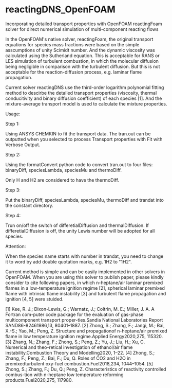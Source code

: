 # reactingDNS_OpenFOAM
Incorporating detailed transport properties with OpenFOAM reactingFoam solver for direct numerical simulation of multi-component reacting flows

In the OpenFOAM's native solver, reactingFoam, the original transport equations for species mass fractions were based on the simple asscumptions of unity Scimidt number. And the dynamic viscosity was calculated using the Sutherland equation. This is acceptable for RANS or LES simulation of turbulent combustion, in which the molecular diffusion being negligible in comparison with the turbulent diffusion. But this is not acceptable for the reaction-diffusion process, e.g. laminar flame propagation. 

Current solver reactingDNS use the third-order logarithm polynomial fitting method to descirbe the detailed transport properties (viscosity, thermal conducitivity and binary diffusion coefficient) of each species [1]. And the mixture-average transport model is used to calculate the mixture properties.

Usage:

Step 1:

Using ANSYS CHEMKIN to fit the transport data. The tran.out can be outputted when you selected to process Transport properties with Fit with Verbose Output. 

Step 2:

Using the formatConvert python code to convert tran.out to four files: binaryDiff, speciesLambda, speciesMu and thermoDiff.

Only H and H2 are considered to have the thermoDiff.

Step 3:

Put the binaryDiff, speciesLambda, speciesMu, thermoDiff and trandat into the constant directory.

Step 4:

Trun on/off the switch of differetialDiffusion and thermalDiffusion. If differetialDiffusion is off, the unity Lewis number will be adopted for all species.

Attention:

When the species name starts with number in trandat, you need to change it to word by add double quotation marks, e.g. 1H2 to "1H2".

Current method is simple and can be easily implemented in other solvers in OpenFOAM. When you are using this solver to publish paper, please kindly consider to cite following papers, in which n-heptane/air laminar premixed flames in a low-temperature ignition regime [2], spherical laminar premixed flame with intrinsic flame instability [3] and turbulent flame propagation and ignition [4, 5] were stuided.

[1] Kee, R. J.; Dixon-Lewis, G.; Warnatz, J.; Coltrin, M. E.; Miller, J. A. A Fortran com-puter code package for the evaluation of gas-phase multicomponent transport proper-ties.Sandia National Laboratories Report SAND86-82461986,13, 80401–1887.
[2] Zhong, S.; Zhang, F.; Jangi, M.; Bai, X.-S.; Yao, M.; Peng, Z. Structure and propagationof n-heptane/air premixed flame in low temperature ignition regime.Applied  Energy2020,275, 115320.
[3] Zhang, N.; Zhang, F.; Zhong, S.; Peng, Z.; Yu, J.; Liu, H.; Xu, C. Numerical and theo-retical investigation of ethanol/air flame instability.Combustion Theory and Modelling2020, 1–22.
[4] Zhong, S.;  Zhang, F.;  Peng, Z.;  Bai, F.;  Du, Q. Roles of CO2 and H2O in premixedturbulent oxy-fuel combustion.Fuel2018,234, 1044–1054.
[5] Zhong, S.; Zhang, F.; Du, Q.; Peng, Z. Characteristics of reactivity controlled combus-tion with n-heptane low temperature reforming products.Fuel2020,275, 117980.
